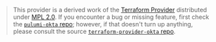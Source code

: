 > This provider is a derived work of the [Terraform Provider](https://github.com/okta/terraform-provider-okta)
> distributed under [MPL 2.0](https://www.mozilla.org/en-US/MPL/2.0/). If you encounter a bug or missing feature,
> first check the [`pulumi-okta` repo](https://github.com/pulumi/pulumi-okta/issues); however, if that doesn't turn up anything,
> please consult the source [`terraform-provider-okta` repo](https://github.com/okta/terraform-provider-okta/issues).